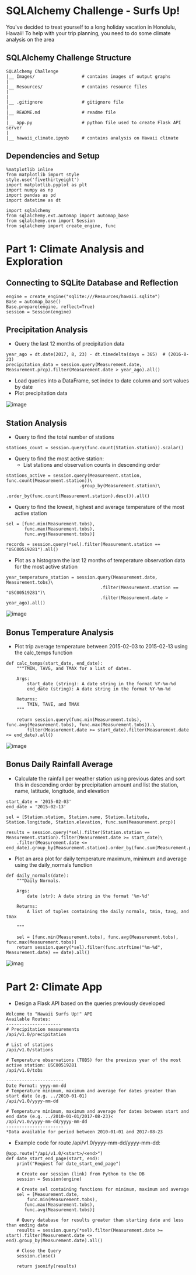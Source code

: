 # SQLAlchemy Challenge - Surfs Up!
You've decided to treat yourself to a long holiday vacation in Honolulu, Hawaii! To help with your trip planning, you need to do some climate analysis on the area

## SQLAlchemy Challenge Structure
```
SQLAlchemy Challenge
|__ Images/                  # contains images of output graphs
|
|__ Resources/               # contains resource files
|
|
|__ .gitignore               # gitignore file
|
|__ README.md                # readme file
|
|__ app.py                   # python file used to create Flask API server
|
|__ hawaii_climate.ipynb     # contains analysis on Hawaii climate
```

## Dependencies and Setup
```
%matplotlib inline
from matplotlib import style
style.use('fivethirtyeight')
import matplotlib.pyplot as plt
import numpy as np
import pandas as pd
import datetime as dt
```
```
import sqlalchemy
from sqlalchemy.ext.automap import automap_base
from sqlalchemy.orm import Session
from sqlalchemy import create_engine, func
```

# Part 1: Climate Analysis and Exploration
## Connecting to SQLite Database and Reflection
```
engine = create_engine("sqlite:///Resources/hawaii.sqlite")
Base = automap_base()
Base.prepare(engine, reflect=True)
session = Session(engine)
```

## Precipitation Analysis
- Query the last 12 months of precipitation data
```
year_ago = dt.date(2017, 8, 23) - dt.timedelta(days = 365)  # (2016-8-23)
precipitation_data = session.query(Measurement.date, Measurement.prcp).filter(Measurement.date > year_ago).all()
```
- Load queries into a DataFrame, set index to date column and sort values by date
- Plot precipitation data

![image](Images/precipitation_12_months.png)

## Station Analysis
- Query to find the total number of stations
```
stations_count = session.query(func.count(Station.station)).scalar()
```
- Query to find the most active station:
  - List stations and observation counts in descending order
```
stations_active = session.query(Measurement.station, func.count(Measurement.station))\
                            .group_by(Measurement.station)\
                            .order_by(func.count(Measurement.station).desc()).all()
```
- Query to find the lowest, highest and average temperature of the most active station
```
sel = [func.min(Measurement.tobs),
       func.max(Measurement.tobs),
       func.avg(Measurement.tobs)]
                
records = session.query(*sel).filter(Measurement.station == "USC00519281").all()
```
- Plot as a histogram the last 12 months of temperature observation data for the most active station
```
year_temperature_station = session.query(Measurement.date, Measurement.tobs)\
                                    .filter(Measurement.station == "USC00519281")\
                                    .filter(Measurement.date > year_ago).all()
```

![image](Images/station_tobs.png)

## Bonus Temperature Analysis
- Plot trip average temperature between 2015-02-03 to 2015-02-13 using the calc_temps function
```
def calc_temps(start_date, end_date):
    """TMIN, TAVG, and TMAX for a list of dates.
    
    Args:
        start_date (string): A date string in the format %Y-%m-%d
        end_date (string): A date string in the format %Y-%m-%d
        
    Returns:
        TMIN, TAVE, and TMAX
    """
    
    return session.query(func.min(Measurement.tobs), func.avg(Measurement.tobs), func.max(Measurement.tobs)).\
        filter(Measurement.date >= start_date).filter(Measurement.date <= end_date).all()
```

![image](Images/trip_avg_temp.png)

## Bonus Daily Rainfall Average
- Calculate the rainfall per weather station using previous dates and sort this in descending order by precipitation amount and list the station, name, latitude, longitude, and elevation
```
start_date = '2015-02-03'
end_date = '2015-02-13'

sel = [Station.station, Station.name, Station.latitude, Station.longitude, Station.elevation, func.sum(Measurement.prcp)]

results = session.query(*sel).filter(Station.station == Measurement.station).filter(Measurement.date >= start_date)\
    .filter(Measurement.date <= end_date).group_by(Measurement.station).order_by(func.sum(Measurement.prcp).desc()).all()
```
- Plot an area plot for daily temperature maximum, minimum and average using the daily_normals function
```
def daily_normals(date):
    """Daily Normals.
    
    Args:
        date (str): A date string in the format '%m-%d'
        
    Returns:
        A list of tuples containing the daily normals, tmin, tavg, and tmax
    
    """
    
    sel = [func.min(Measurement.tobs), func.avg(Measurement.tobs), func.max(Measurement.tobs)]
    return session.query(*sel).filter(func.strftime("%m-%d", Measurement.date) == date).all()
```

![imag](Images/daily_rainfall_average.png)

# Part 2: Climate App
- Design a Flask API based on the queries previously developed
```
Welcome to "Hawaii Surfs Up!" API
Available Routes:
---------------------
# Precipitation measurements
/api/v1.0/precipitation

# List of stations
/api/v1.0/stations

# Temperature observations (TOBS) for the previous year of the most active station: USC00519281
/api/v1.0/tobs

----------------------
Date Format: yyyy-mm-dd
# Temperature minimum, maximum and average for dates greater than start date (e.g. ../2010-01-01)
/api/v1.0/yyyy-mm-dd

# Temperature minimum, maximum and average for dates between start and end date (e.g. ../2010-01-01/2017-08-23)<
/api/v1.0/yyyy-mm-dd/yyyy-mm-dd
----------------------
*Data available for period between 2010-01-01 and 2017-08-23
```
- Example code for route /api/v1.0/yyyy-mm-dd/yyyy-mm-dd:
```
@app.route("/api/v1.0/<start>/<end>")
def date_start_end_page(start, end):
    print("Request for date_start_end_page")

    # Create our session (link) from Python to the DB
    session = Session(engine)

    # Create sel containing functions for minimum, maximum and average
    sel = [Measurement.date,
        func.min(Measurement.tobs),
       func.max(Measurement.tobs),
       func.avg(Measurement.tobs)]

    # Query database for results greater than starting date and less than ending date 
    results = session.query(*sel).filter(Measurement.date >= start).filter(Measurement.date <= end).group_by(Measurement.date).all()

    # Close the Query
    session.close()

    return jsonify(results)
```